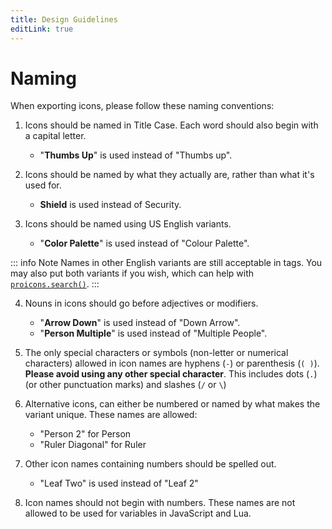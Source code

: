 ```yaml
---
title: Design Guidelines
editLink: true
---
```

# Naming
When exporting icons, please follow these naming conventions:

1. Icons should be named in Title Case. Each word should also begin with a capital letter.
    * "**Thumbs Up**" is used instead of "Thumbs up".

2. Icons should be named by what they actually are, rather than what it's used for.
    * **Shield** is used instead of Security.

3. Icons should be named using US English variants.
    * "**Color Palette**" is used instead of "Colour Palette".

::: info Note
Names in other English variants are still acceptable in tags. You may also put both variants if you wish, which can help with [`proicons.search()`](../javascript-api#search).
:::

4. Nouns in icons should go before adjectives or modifiers.
    * "**Arrow Down**" is used instead of "Down Arrow".
    * "**Person Multiple**" is used instead of "Multiple People".

5. The only special characters or symbols (non-letter or numerical characters) allowed in icon names are hyphens (`-`) or parenthesis (`( )`).<br>
**Please avoid using any other special character**. This includes dots (`.`) (or other punctuation marks) and slashes (`/` or `\`)

6. Alternative icons, can either be numbered or named by what makes the variant unique. These names are allowed:
    * "Person 2" for Person
    * "Ruler Diagonal" for Ruler

7. Other icon names containing numbers should be spelled out.
    * "Leaf Two" is used instead of "Leaf 2"

8. Icon names should not begin with numbers. These names are not allowed to be used for variables in JavaScript and Lua.